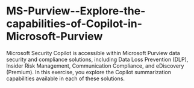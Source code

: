 # MS-Purview--Explore-the-capabilities-of-Copilot-in-Microsoft-Purview
Microsoft Security Copilot is accessible within Microsoft Purview data security and compliance solutions, including Data Loss Prevention (DLP), Insider Risk Management, Communication Compliance, and eDiscovery (Premium).  In this exercise, you explore the Copilot summarization capabilities available in each of these solutions.
